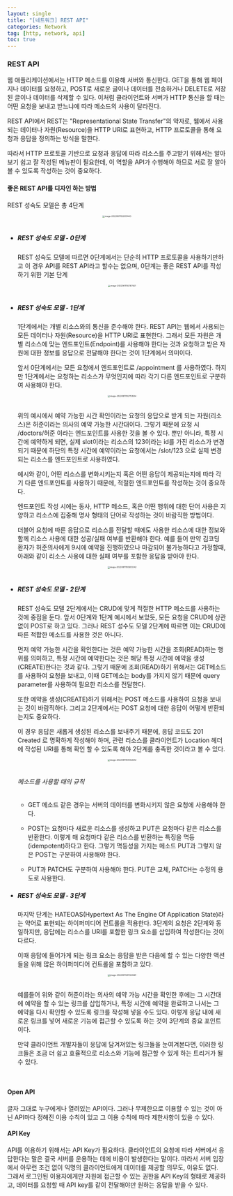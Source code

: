 ```yaml
---
layout: single
title: "[네트워크] REST API"
categories: Network
tag: [http, network, api]
toc: true
---
```


### **REST API**

웹 애플리케이션에서는 HTTP 메소드를 이용해 서버와 통신한다. GET을 통해 웹 페이지나 데이터를 요청하고, POST로 새로운 글이나 데이터를 전송하거나 DELETE로 저장된 글이나 데이터를 삭제할 수 있다. 이처럼 클라이언트와 서버가 HTTP 통신을 할 때는 어떤 요청을 보내고 받느냐에 따라 메소드의 사용이 달라진다.

REST API에서 REST는 "Representational State Transfer"의 약자로, 웹에서 사용되는 데이터나 자원(Resource)을 HTTP URI로 표현하고, HTTP 프로토콜을 통해 요청과 응답을 정의하는 방식을 말한다.

따라서 HTTP 프로토콜 기반으로 요청과 응답에 따라 리소스를 주고받기 위해서는 알아보기 쉽고 잘 작성된 메뉴판이 필요한데, 이 역할을 API가 수행해야 하므로 서로 잘 알아볼 수 있도록 작성하는 것이 중요하다.

#### **좋은 REST API를 디자인 하는 방법**

REST 성숙도 모델은 총 4단계
<center>
<img src="../../images/2022-08-11-network-third/image-20220811192007443.png" alt="image-20220811192007443" style="zoom: 33%;" />
</center><br>

- ##### REST 성숙도 모델 - 0단계

  REST 성숙도 모델에 따르면 0단계에서는 단순히 HTTP 프로토콜을 사용하기만하고 이 경우 API를 REST API라고 할수는 없으며, 0단계는 좋은 REST API를 작성하기 위한 기본 단계

  <center>
  <img src="../../images/2022-08-11-network-third/image-20220811192157821.png" alt="image-20220811192157821" style="zoom:33%;" />
  </center><br>
  
- ##### REST 성숙도 모델 - 1단계

  1단계에서는 개별 리소스와의 통신을 준수해야 한다. REST API는 웹에서 사용되는 모든 데이터나 자원(Resource)을 HTTP URI로 표현한다. 그래서 모든 자원은 개별 리소스에 맞는 엔드포인트(Endpoint)를 사용해야 한다는 것과 요청하고 받은 자원에 대한 정보를 응답으로 전달해야 한다는 것이 1단계에서 의미이다.

  앞서 0단계에서는 모든 요청에서 엔드포인트로 /appointment 를 사용하였다. 하지만 1단계에서는 요청하는 리소스가 무엇인지에 따라 각기 다른 엔드포인트로 구분하여 사용해야 한다.

  <center>
  <img src="../../images/2022-08-11-network-third/image-20220811192753584.png" alt="image-20220811192753584" style="zoom:33%;" />
  
  </center><br>
  
  위의 예시에서 예약 가능한 시간 확인이라는 요청의 응답으로 받게 되는 자원(리소스)은 허준이라는 의사의 예약 가능한 시간대이다. 그렇기 때문에 요청 시 /doctors/허준 이라는 엔드포인트를 사용한 것을 볼 수 있다. 뿐만 아니라, 특정 시간에 예약하게 되면, 실제 slot이라는 리소스의 123이라는 id를 가진 리소스가 변경되기 때문에 하단의 특정 시간에 예약이라는 요청에서는 /slot/123 으로 실제 변경되는 리소스를 엔드포인트로 사용하였다.
  
  예시와 같이, 어떤 리소스를 변화시키는지 혹은 어떤 응답이 제공되는지에 따라 각기 다른 엔드포인트를 사용하기 때문에, 적절한 엔드포인트를 작성하는 것이 중요하다.
  
  엔드포인트 작성 시에는 동사, HTTP 메소드, 혹은 어떤 행위에 대한 단어 사용은 지양하고 리소스에 집중해 명사 형태의 단어로 작성하는 것이 바람직한 방법이다.
  
  더블어 요청에 따른 응답으로 리소스를 전달할 때에도 사용한 리소스에 대한 정보와 함께 리소스 사용에 대한 성공/실패 여부를 반환해야 한다. 예를 들어 만약 김코딩 환자가 허준의사에게 9시에 예약을 진행하였으나 마감되어 불가능하다고 가정할때, 아래와 같이 리소스 사용에 대한 실패 여부를 포함한 응답을 받아야 한다.
  
  <center>
  
  <img src="../../images/2022-08-11-network-third/image-20220811193603342.png" alt="image-20220811193603342" style="zoom: 33%;" />
  
  </center><br>
  
- ##### REST 성숙도 모델 - 2단계

  REST 성숙도 모델 2단계에서는 CRUD에 맞게 적절한 HTTP 메소드를 사용하는 것에 중점을 둔다. 앞서 0단계와 1단계 예시에서 보았듯, 모든 요청을 CRUD에 상관없이 POST로 하고 있다. 그러나 REST 성수도 모델 2단계에 따르면 이는 CRUD에 따른 적합한 메소드를 사용한 것은 아니다.

  먼저 예약 가능한 시간을 확인한다는 것은 예약 가능한 시간을 조회(READ)하는 행위를 의미하고, 특정 시간에 예약한다는 것은 해당 특정 시간에 예약을 생성(CREATE)한다는 것과 같다. 그렇기 때문에 조회(READ)하기 위해서는 GET메소드를 사용하여 요청을 보내고, 이때 GET메소는 body를 가지지 않기 때문에 query parameter를 사용하여 필요한 리소스를 전달한다.

  또한 예약을 생성(CREATE)하기 위해서는 POST 메소드를 사용하여 요청을 보내는 것이 바람직하다. 그리고 2단계에서는 POST 요청에 대한 응답이 어떻게 반환되는지도 중요하다.

  이 경우 응답은 새롭게 생성된 리소스를 보내주기 때문에, 응답 코드도 201 Created 로 명확하게 작성해야 하며, 관련 리소스를 클라이언트가 Location 헤더에 작성된 URI를 통해 확인 할 수 있도록 해야 2단계를 충족한 것이라고 볼 수 있다.

  <center>

  <img src="../../images/2022-08-11-network-third/image-20220811194552642.png" alt="image-20220811194552642" style="zoom:33%;" />

  </center>

  ###### <br>메소드를 사용할 때의 규칙

  - GET 메소드 같은 경우는 서버의 데이터를 변화시키지 않은 요청에 사용해야 한다.

  - POST는 요청마다 새로운 리소스를 생성하고 PUT은 요청마다 같은 리소스를 반환한다. 이렇게 매 요청마다 같은 리소스를 반환하는 특징을 멱등(idempotent)하다고 한다. 그렇기 멱등성을 가지는 메소드 PUT과 그렇지 않은 POST는 구분하여 사용해야 한다.

  - PUT과 PATCH도 구분하여 사용해야 한다. PUT은 교체, PATCH는 수정의 용도로 사용한다.

  

- ##### REST 성숙도 모델 - 3단계

  마지막 단계는 HATEOAS(Hypertext As The Engine Of Application State)라는 약어로 표현되는 하이퍼미디어 컨트롤을 적용한다. 3단계의 요청은 2단계와 동일하지만, 응답에는 리소스를 URI를 포함한 링크 요소를 삽입하여 작성한다는 것이 다르다.

  이때 응답에 들어가게 되는 링크 요소는 응답을 받은 다음에 할 수 있는 다양한 액션들을 위해 많은 하이퍼미디어 컨트롤을 포함하고 있다.

  <center>

  <img src="../../images/2022-08-11-network-third/image-20220811201324661.png" alt="image-20220811201324661" style="zoom:33%;" />

  </center><br>

  예를들어 위와 같이 허준이라는 의사의 예약 가능 시간을 확인한 후에는 그 시간대에 예약을 할 수 있는 링크를 삽입하거나, 특정 시간에 예약을 완료하고 나서는 그 예약을 다시 확인할 수 있도록 링크를 작성해 넣을 수도 있다. 이렇게 응답 내에 새로운 링크를 넣어 새로운 기능에 접근할 수 있도록 하는 것이 3단계의 중요 포인트이다.

  만약 클라이언트 개발자들이 응답에 담겨져있는 링크들을 눈여겨본다면, 이러한 링크들은 조금 더 쉽고 효율적으로 리소스와 기능에 접근할 수 있게 하는 트리거가 될 수 있다.



<br>

#### **Open API**

글자 그대로 누구에게나 열려있는 API이다. 그러나 무제한으로 이용할 수 있는 것이 아닌 API마다 정해진 이용 수칙이 있고 그 이용 수칙에 따라 제한사항이 있을 수 있다.

#### **API Key**

API를 이용하기 위해서는 API Key가 필요하다. 클라이언트의 요청에 따라 서버에서 응답한다는 말은 결국 서버를 운용하는 데에 비용이 발생한다는 말이다. 따라서 서버 입장에서 아무런 조건 없이 익명의 클라이언트에게 데이터를 제공할 의무도, 이유도 없다.  
그래서 로그인된 이용자에게만 자원에 접근할 수 있는 권한을 API Key의 형태로 제공하고, 데이터를 요청할 때 API key를 같이 전달해야만 원하는 응답을 받을 수 있다.